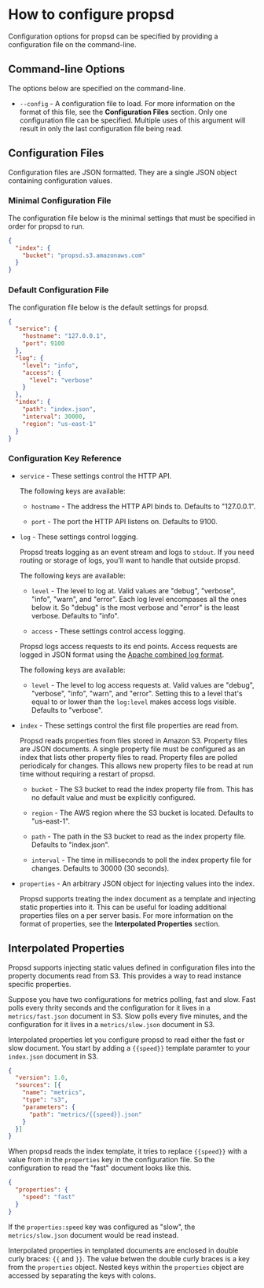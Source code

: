 # How to configure propsd #

Configuration options for propsd can be specified by providing a configuration
file on the command-line.

## Command-line Options ##

The options below are specified on the command-line.

* `--config` - A configuration file to load. For more information on the format
  of this file, see the **Configuration Files** section. Only one configuration
  file can be specified. Multiple uses of this argument will result in only the
  last configuration file being read.

## Configuration Files ##

Configuration files are JSON formatted. They are a single JSON object
containing configuration values.

### Minimal Configuration File ###

The configuration file below is the minimal settings that must be specified in
order for propsd to run.

~~~json
{
  "index": {
    "bucket": "propsd.s3.amazonaws.com"
  }
}
~~~

### Default Configuration File ###

The configuration file below is the default settings for propsd.

~~~json
{
  "service": {
    "hostname": "127.0.0.1",
    "port": 9100
  },
  "log": {
    "level": "info",
    "access": {
      "level": "verbose"
    }
  },
  "index": {
    "path": "index.json",
    "interval": 30000,
    "region": "us-east-1"
  }
}
~~~

### Configuration Key Reference ###

* `service` - These settings control the HTTP API.

  The following keys are available:

  * `hostname` - The address the HTTP API binds to. Defaults to "127.0.0.1".

  * `port` - The port the HTTP API listens on. Defaults to 9100.

* `log` - These settings control logging.

  Propsd treats logging as an event stream and logs to `stdout`. If you
  need routing or storage of logs, you'll want to handle that outside propsd.

  The following keys are available:

  * `level` - The level to log at. Valid values are "debug", "verbose", "info",
    "warn", and "error". Each log level encompases all the ones below it. So
    "debug" is the most verbose and "error" is the least verbose. Defaults to
    "info".

  * `access` - These settings control access logging.

  Propsd logs access requests to its end points. Access requests are logged in
  JSON format using the [Apache combined log format][apache].

  The following keys are available:

    * `level` - The level to log access requests at. Valid values are "debug",
      "verbose", "info", "warn", and "error". Setting this to a level that's
      equal to or lower than the `log:level` makes access logs visible. Defaults
      to "verbose".

* `index` - These settings control the first file properties are read from.

  Propsd reads properties from files stored in Amazon S3. Property files are
  JSON documents. A single property file must be configured as an index that
  lists other property files to read. Property files are polled periodicaly for
  changes. This allows new property files to be read at run time without
  requiring a restart of propsd.

  * `bucket` - The S3 bucket to read the index property file from. This has no
    default value and must be explicitly configured.

  * `region` - The AWS region where the S3 bucket is located. Defaults to
    "us-east-1".

  * `path` - The path in the S3 bucket to read as the index property file.
    Defaults to "index.json".

  * `interval` - The time in milliseconds to poll the index property file for
    changes. Defaults to 30000 (30 seconds).

* `properties` - An arbitrary JSON object for injecting values into the index.

  Propsd supports treating the index document as a template and injecting
  static properties into it. This can be useful for loading additional
  properties files on a per server basis. For more information on the format of
  properties, see the **Interpolated Properties** section.

## Interpolated Properties ##

Propsd supports injecting static values defined in configuration files into the
property documents read from S3. This provides a way to read instance specific
properties.

Suppose you have two configurations for metrics polling, fast and slow. Fast
polls every thrity seconds and the configuration for it lives in
a `metrics/fast.json` document in S3. Slow polls every five minutes, and the
configuration for it lives in a `metrics/slow.json` document in S3.

Interpolated properties let you configure propsd to read either the fast or
slow document. You start by adding a `{{speed}}` template paramter to your
`index.json` document in S3.

~~~json
{
  "version": 1.0,
  "sources": [{
    "name": "metrics",
    "type": "s3",
    "parameters": {
      "path": "metrics/{{speed}}.json"
    }
  }]
}
~~~

When propsd reads the index template, it tries to replace `{{speed}}` with
a value from in the `properties` key in the configuration file. So the
configuration to read the "fast" document looks like this.

~~~json
{
  "properties": {
    "speed": "fast"
  }
}
~~~

If the `properties:speed` key was configured as "slow", the `metrics/slow.json`
document would be read instead.

Interpolated properties in templated documents are enclosed in double curly
braces: `{{` and `}}`. The value betwen the double curly braces is a key from
the `properties` object. Nested keys within the `properties` object are
accessed by separating the keys with colons.


[apache]: https://httpd.apache.org/docs/2.4/logs.html#combined
